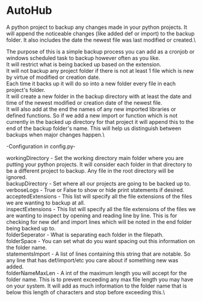 # AutoHub
A python project to backup any changes made in your python projects. It will append the noticeable changes (like added def or import) to the backup folder. It also includes the date the newest file was last modified or created.\

The purpose of this is a simple backup process you can add as a cronjob or windows scheduled task to backup however often as you like.\
It will restrict what is being backed up based on the extension.\
It will not backup any project folder if there is not at least 1 file which is new by virtue of modified or creation date.\
Each time it backs up it will do so into a new folder every file in each project's folder.\
It will create a new folder in the backup directory with at least the date and time of the newest modified or creation date of the newest file.\
It will also add at the end the names of any new imported libraries or defined functions. So if we add a new import or function which is not currently in the backed up directory for that project it will append this to the end of the backup folder's name. This will help us distinguish between backups when major changes happen.\

-Configuration in config.py-

workingDirectory - Set the working directory main folder where you are putting your python projects. It will consider each folder in that directory to be a different project to backup. Any file in the root directory will be ignored.\
backupDirectory - Set where all our projects are going to be backed up to.\
verboseLogs - True or False to show or hide print statements if desired.\
acceptedExtensions - This list will specify all the file extensions of the files we are wanting to backup at all.\
inspectExtensions - This list will specify all the file extensions of the files we are wanting to inspect by opening and reading line by line. This is for checking for new def and import lines which will be noted in the end folder being backed up to.\
folderSeperator - What is separating each folder in the filepath.\
folderSpace - You can set what do you want spacing out this information on the folder name.\
statementsImport - A list of lines containing this string that are notable. So any line that has def/import/etc you care about if something new was added.\
folderNameMaxLen - A int of the maximum length you will accept for the folder name. This is to prevent exceeding any max file length you may have on your system. It will add as much information to the folder name that is below this length of characters and stop before exceeding this.\
